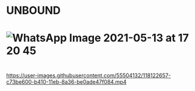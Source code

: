 # UNBOUND 
# ![WhatsApp Image 2021-05-13 at 17 20 45](https://user-images.githubusercontent.com/55504132/118121902-bdfe4980-b40f-11eb-903a-7d07de9c1779.jpeg)
# 
https://user-images.githubusercontent.com/55504132/118122657-c73be600-b410-11eb-8a36-be0ade47f084.mp4


